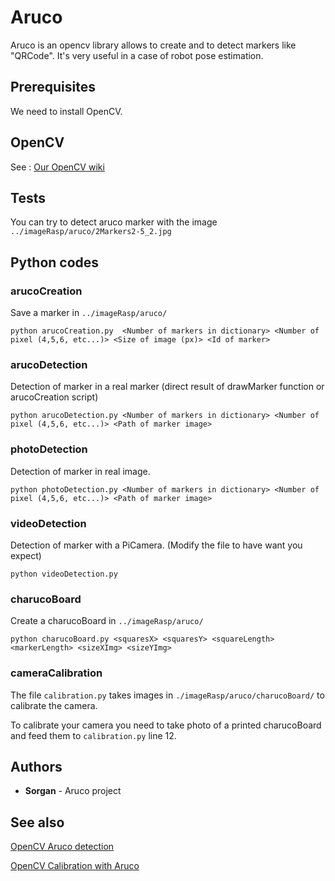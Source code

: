 # Aruco
Aruco is an opencv library allows to create and to detect markers like "QRCode". It's very useful in a case of robot pose estimation.

## Prerequisites

We need to install OpenCV.

## OpenCV

See : [Our OpenCV wiki](https://github.com/AssociationRobotTelecomStrasbourg/raspberryPi/wiki/OpenCV)

## Tests
You can try to detect aruco marker with the image `../imageRasp/aruco/2Markers2-5_2.jpg`


## Python codes

### arucoCreation
Save a marker in `../imageRasp/aruco/`

```
python arucoCreation.py  <Number of markers in dictionary> <Number of pixel (4,5,6, etc...)> <Size of image (px)> <Id of marker>
```

### arucoDetection
Detection of marker in a real marker (direct result of drawMarker function or arucoCreation script)

```
python arucoDetection.py <Number of markers in dictionary> <Number of pixel (4,5,6, etc...)> <Path of marker image>
```

### photoDetection
Detection of marker in real image.

```
python photoDetection.py <Number of markers in dictionary> <Number of pixel (4,5,6, etc...)> <Path of marker image>
```

### videoDetection
Detection of marker with a PiCamera. (Modify the file to have want you expect)

```
python videoDetection.py
```

### charucoBoard
Create a charucoBoard in `../imageRasp/aruco/`

```
python charucoBoard.py <squaresX> <squaresY> <squareLength> <markerLength> <sizeXImg> <sizeYImg>
```


### cameraCalibration

The file `calibration.py` takes images in `./imageRasp/aruco/charucoBoard/` to calibrate the camera.

To calibrate your camera you need to take photo of a printed charucoBoard and feed them to `calibration.py` line 12.

## Authors
* **Sorgan** - Aruco project

## See also
[OpenCV Aruco detection](https://docs.opencv.org/3.4.3/d5/dae/tutorial_aruco_detection.html)

[OpenCV Calibration with Aruco](https://docs.opencv.org/3.4.3/da/d13/tutorial_aruco_calibration.html)
